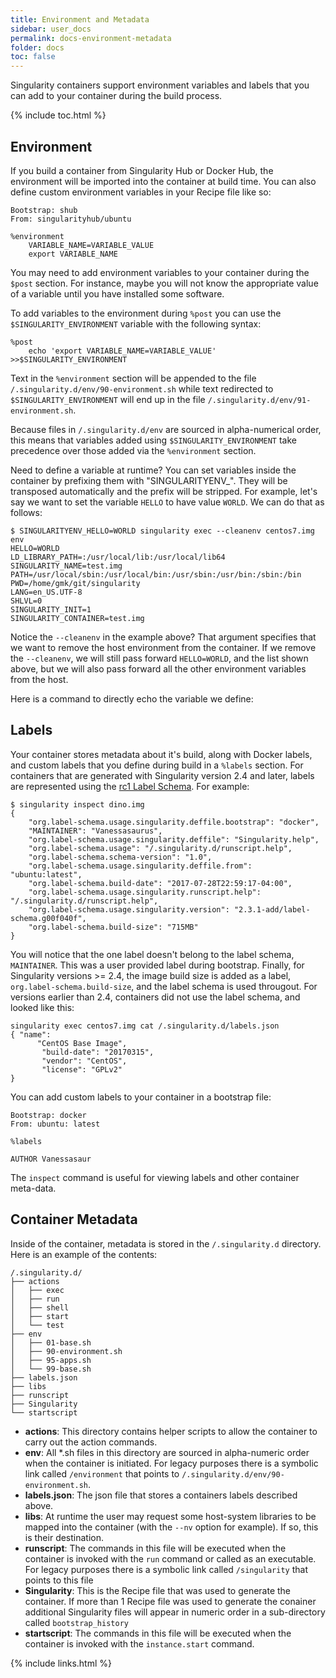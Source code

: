 ```yaml
---
title: Environment and Metadata
sidebar: user_docs
permalink: docs-environment-metadata
folder: docs
toc: false
---
```


Singularity containers support environment variables and labels that you can add to your container during the build process.

{% include toc.html %}

## Environment

If you build a container from Singularity Hub or Docker Hub, the environment will be imported into the container at build time. You can also define custom environment variables in your Recipe file like so:

```
Bootstrap: shub
From: singularityhub/ubuntu

%environment
    VARIABLE_NAME=VARIABLE_VALUE
    export VARIABLE_NAME
```

You may need to add environment variables to your container during the `$post` section.  For instance, maybe you will not know the appropriate value of a variable until you have installed some software.  

To add variables to the environment during `%post` you can use the `$SINGULARITY_ENVIRONMENT` variable with the following syntax:

```
%post
    echo 'export VARIABLE_NAME=VARIABLE_VALUE' >>$SINGULARITY_ENVIRONMENT
```

Text in the `%environment` section will be appended to the file `/.singularity.d/env/90-environment.sh` while text redirected to `$SINGULARITY_ENVIRONMENT` will end up in the file `/.singularity.d/env/91-environment.sh`.  

Because files in `/.singularity.d/env` are sourced in alpha-numerical order, this means that variables added using `$SINGULARITY_ENVIRONMENT` take precedence over those added via the `%environment` section.

Need to define a variable at runtime? You can set variables inside the container by prefixing them with "SINGULARITYENV_". They will be transposed automatically and the prefix will be stripped. For example, let's say we want to set the variable `HELLO` to have value `WORLD`. We can do that as follows:

```
$ SINGULARITYENV_HELLO=WORLD singularity exec --cleanenv centos7.img env
HELLO=WORLD
LD_LIBRARY_PATH=:/usr/local/lib:/usr/local/lib64
SINGULARITY_NAME=test.img
PATH=/usr/local/sbin:/usr/local/bin:/usr/sbin:/usr/bin:/sbin:/bin
PWD=/home/gmk/git/singularity
LANG=en_US.UTF-8
SHLVL=0
SINGULARITY_INIT=1
SINGULARITY_CONTAINER=test.img
```

Notice the `--cleanenv` in the example above? That argument specifies that we want to remove the host environment from the container. If we remove the `--cleanenv`, we will still pass forward `HELLO=WORLD`, and the list shown above, but we will also pass forward all the other environment variables from the host. 

Here is a command to directly echo the variable we define:

## Labels
Your container stores metadata about it's build, along with Docker labels, and custom labels that you define during build in a `%labels` section. For containers that are generated with Singularity version 2.4 and later, labels are represented using the <a href="http://label-schema.org/rc1/">rc1 Label Schema</a>. For example:

```
$ singularity inspect dino.img
{
    "org.label-schema.usage.singularity.deffile.bootstrap": "docker",
    "MAINTAINER": "Vanessasaurus",
    "org.label-schema.usage.singularity.deffile": "Singularity.help",
    "org.label-schema.usage": "/.singularity.d/runscript.help",
    "org.label-schema.schema-version": "1.0",
    "org.label-schema.usage.singularity.deffile.from": "ubuntu:latest",
    "org.label-schema.build-date": "2017-07-28T22:59:17-04:00",
    "org.label-schema.usage.singularity.runscript.help": "/.singularity.d/runscript.help",
    "org.label-schema.usage.singularity.version": "2.3.1-add/label-schema.g00f040f",
    "org.label-schema.build-size": "715MB"
}
```

You will notice that the one label doesn't belong to the label schema, `MAINTAINER`. This was a user provided label during bootstrap. Finally, for Singularity versions >= 2.4, the image build size is added as a label, `org.label-schema.build-size`, and the label schema is used througout. For versions earlier than 2.4, containers did not use the label schema, and looked like this:

```
singularity exec centos7.img cat /.singularity.d/labels.json
{ "name": 
      "CentOS Base Image", 
       "build-date": "20170315", 
       "vendor": "CentOS", 
       "license": "GPLv2"
}
```

You can add custom labels to your container in a bootstrap file:

```
Bootstrap: docker
From: ubuntu: latest

%labels

AUTHOR Vanessasaur
```
The `inspect` command is useful for viewing labels and other container meta-data.  

## Container Metadata

Inside of the container, metadata is stored in the `/.singularity.d` directory.  Here is an example of the contents:

```
/.singularity.d/
├── actions
│   ├── exec
│   ├── run
│   ├── shell
│   ├── start
│   └── test
├── env
│   ├── 01-base.sh
│   ├── 90-environment.sh
│   ├── 95-apps.sh
│   └── 99-base.sh
├── labels.json
├── libs
├── runscript
├── Singularity
└── startscript
```

- **actions**: This directory contains helper scripts to allow the container to carry out the action commands.
- **env**:  All *.sh files in this directory are sourced in alpha-numeric order when the container is initiated. For legacy purposes there is a symbolic link called `/environment` that points to `/.singularity.d/env/90-environment.sh`.
- **labels.json**: The json file that stores a containers labels described above.
- **libs**: At runtime the user may request some host-system libraries to be mapped into the container (with the `--nv` option for example). If so, this is their destination.  
- **runscript**: The commands in this file will be executed when the container is invoked with the `run` command or called as an executable. For legacy purposes there is a symbolic link called `/singularity` that points to this file
- **Singularity**: This is the Recipe file that was used to generate the container. If more than 1 Recipe file was used to generate the conainer additional Singularity files will appear in numeric order in a sub-directory called `bootstrap_history`
- **startscript**: The commands in this file will be executed when the container is invoked with the `instance.start` command.  

{% include links.html %}
